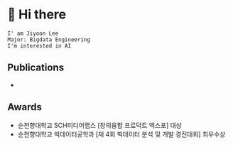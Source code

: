 <h1>👋 Hi there</h1>

```
I' am Jiyoon Lee
Major: Bigdata Engineering
I'm interested in AI
```
<h2> Publications </h2>

 - 


<h2> Awards </h2>

- 순천향대학교 SCH미디어랩스 [창의융합 프로덕트 엑스포] 대상
- 순천향대학교 빅데이터공학과 [제 4회 빅데이터 분석 및 개발 경진대회] 최우수상 



<!---
junepass6/junepass6 is a ✨ special ✨ repository because its `README.md` (this file) appears on your GitHub profile.
You can click the Preview link to take a look at your changes.
--->
